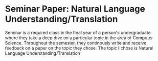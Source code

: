 # Seminar Paper: Natural Language Understanding/Translation
Seminar is a required class in the final year of a person's undergraduate where they take a deep dive on a particular topic in the area of Computer Science. Throughout the semester, they continously write and receive feedback on a paper on the topic they chose. The topic I chose is Natural Language Understanding/Translation
